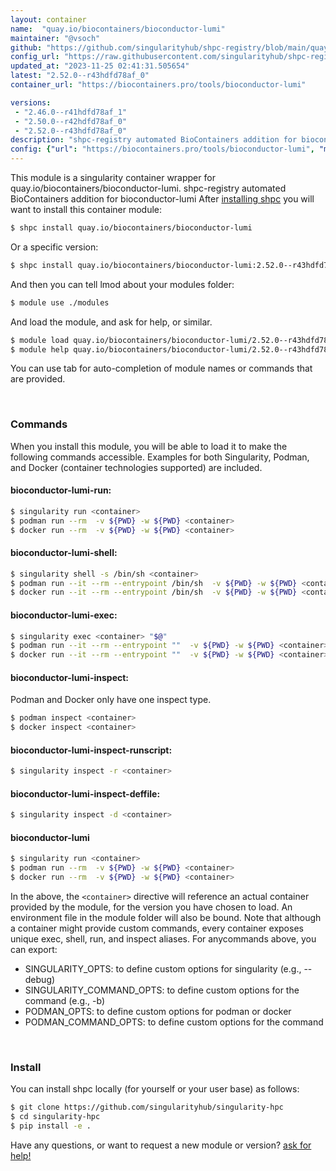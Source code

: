 ```yaml
---
layout: container
name:  "quay.io/biocontainers/bioconductor-lumi"
maintainer: "@vsoch"
github: "https://github.com/singularityhub/shpc-registry/blob/main/quay.io/biocontainers/bioconductor-lumi/container.yaml"
config_url: "https://raw.githubusercontent.com/singularityhub/shpc-registry/main/quay.io/biocontainers/bioconductor-lumi/container.yaml"
updated_at: "2023-11-25 02:41:31.505654"
latest: "2.52.0--r43hdfd78af_0"
container_url: "https://biocontainers.pro/tools/bioconductor-lumi"

versions:
 - "2.46.0--r41hdfd78af_1"
 - "2.50.0--r42hdfd78af_0"
 - "2.52.0--r43hdfd78af_0"
description: "shpc-registry automated BioContainers addition for bioconductor-lumi"
config: {"url": "https://biocontainers.pro/tools/bioconductor-lumi", "maintainer": "@vsoch", "description": "shpc-registry automated BioContainers addition for bioconductor-lumi", "latest": {"2.52.0--r43hdfd78af_0": "sha256:5418ec8d67010435b6a6b08c9ef5cb68261b6e34a5d867854ccf17e3a632a8ef"}, "tags": {"2.46.0--r41hdfd78af_1": "sha256:6754316ec0fc6bc9163b4611e4b03846ffc663b2084d0352a3703963e9f0ea58", "2.50.0--r42hdfd78af_0": "sha256:4193afac50ce5849c9f7d04e1669b901b13a0b91e2d432086657c01927fdf09c", "2.52.0--r43hdfd78af_0": "sha256:5418ec8d67010435b6a6b08c9ef5cb68261b6e34a5d867854ccf17e3a632a8ef"}, "docker": "quay.io/biocontainers/bioconductor-lumi"}
---
```


This module is a singularity container wrapper for quay.io/biocontainers/bioconductor-lumi.
shpc-registry automated BioContainers addition for bioconductor-lumi
After [installing shpc](#install) you will want to install this container module:


```bash
$ shpc install quay.io/biocontainers/bioconductor-lumi
```

Or a specific version:

```bash
$ shpc install quay.io/biocontainers/bioconductor-lumi:2.52.0--r43hdfd78af_0
```

And then you can tell lmod about your modules folder:

```bash
$ module use ./modules
```

And load the module, and ask for help, or similar.

```bash
$ module load quay.io/biocontainers/bioconductor-lumi/2.52.0--r43hdfd78af_0
$ module help quay.io/biocontainers/bioconductor-lumi/2.52.0--r43hdfd78af_0
```

You can use tab for auto-completion of module names or commands that are provided.

<br>

### Commands

When you install this module, you will be able to load it to make the following commands accessible.
Examples for both Singularity, Podman, and Docker (container technologies supported) are included.

#### bioconductor-lumi-run:

```bash
$ singularity run <container>
$ podman run --rm  -v ${PWD} -w ${PWD} <container>
$ docker run --rm  -v ${PWD} -w ${PWD} <container>
```

#### bioconductor-lumi-shell:

```bash
$ singularity shell -s /bin/sh <container>
$ podman run --it --rm --entrypoint /bin/sh  -v ${PWD} -w ${PWD} <container>
$ docker run --it --rm --entrypoint /bin/sh  -v ${PWD} -w ${PWD} <container>
```

#### bioconductor-lumi-exec:

```bash
$ singularity exec <container> "$@"
$ podman run --it --rm --entrypoint ""  -v ${PWD} -w ${PWD} <container> "$@"
$ docker run --it --rm --entrypoint ""  -v ${PWD} -w ${PWD} <container> "$@"
```

#### bioconductor-lumi-inspect:

Podman and Docker only have one inspect type.

```bash
$ podman inspect <container>
$ docker inspect <container>
```

#### bioconductor-lumi-inspect-runscript:

```bash
$ singularity inspect -r <container>
```

#### bioconductor-lumi-inspect-deffile:

```bash
$ singularity inspect -d <container>
```



#### bioconductor-lumi

```bash
$ singularity run <container>
$ podman run --rm  -v ${PWD} -w ${PWD} <container>
$ docker run --rm  -v ${PWD} -w ${PWD} <container>
```


In the above, the `<container>` directive will reference an actual container provided
by the module, for the version you have chosen to load. An environment file in the
module folder will also be bound. Note that although a container
might provide custom commands, every container exposes unique exec, shell, run, and
inspect aliases. For anycommands above, you can export:

 - SINGULARITY_OPTS: to define custom options for singularity (e.g., --debug)
 - SINGULARITY_COMMAND_OPTS: to define custom options for the command (e.g., -b)
 - PODMAN_OPTS: to define custom options for podman or docker
 - PODMAN_COMMAND_OPTS: to define custom options for the command

<br>

### Install

You can install shpc locally (for yourself or your user base) as follows:

```bash
$ git clone https://github.com/singularityhub/singularity-hpc
$ cd singularity-hpc
$ pip install -e .
```

Have any questions, or want to request a new module or version? [ask for help!](https://github.com/singularityhub/singularity-hpc/issues)